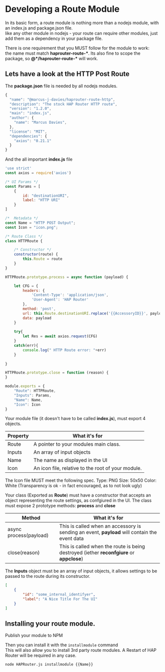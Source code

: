 # Developing a Route Module
In its basic form, a route module is nothing more than a nodejs module, with an index.js and package.json file.  
like any other module in nodejs - your route can require other modules, just add them as a dependency in your package file.

There is one requirement that you MUST follow for the module to work:  
the name must match **haprouter-route-\***. Its also fine to scope the package, so **@*/haprouter-route-\*** will work.

## Lets have a look at the HTTP Post Route
The **package.json** file is needed by all nodejs modules.  

```javascript
{
  "name": "@marcus-j-davies/haprouter-route-http",
  "description": "The stock HAP Router HTTP route",
  "version": "1.2.0",
  "main": "index.js",
  "author": {
    "name": "Marcus Davies",
  },
  "license": "MIT",
  "dependencies": {
    "axios": "0.21.1"
  }
}

```

And the all important **index.js** file  

```javascript
'use strict'
const axios = require('axios')

/* UI Params */
const Params = [
    {
        id: "destinationURI",
        label: "HTTP URI"
    }
]

/*  Metadata */
const Name = "HTTP POST Output";
const Icon = "icon.png";

/* Route Class */
class HTTPRoute {

    /* Constructor */
    constructor(route) {
        this.Route = route
    }
}

HTTPRoute.prototype.process = async function (payload) {

    let CFG = {
        headers: {
            'Content-Type': 'application/json',
            'User-Agent': 'HAP Router'
        },
        method: 'post',
        url: this.Route.destinationURI.replace('{{AccessoryID}}', payload.accessory.AccessoryID),
        data: payload
    }
    
    try{
        let Res = await axios.request(CFG)
    }
    catch(err){
        console.log(" HTTP Route error: "+err)
    }
    
}

HTTPRoute.prototype.close = function (reason) {
}

module.exports = {
    "Route": HTTPRoute,
    "Inputs": Params,
    "Name": Name,
    "Icon": Icon
}
```

Your module file (it doesn't have to be called **index.js**), must export 4 objects.

| Property  | What it's for                                                                 |
|-----------|-------------------------------------------------------------------------------|
| Route     | A pointer to your modules main class.                                         |
| Inputs    | An array of input objects                                                     |
| Name      | The name as displayed in the UI                                               |
| Icon      | An icon file, relative to the root of your module.                            |

The Icon file MUST meet the following spec.
Type: PNG
Size: 50x50
Color: White (Transparency is ok - in fact encouraged, as to not look ugly)

Your class (Exported as **Route**) must have a constructor that accepts an object representing the route settings, as confgiured in the UI.
The class must expose 2 prototype  methods: **process** and **close**

| Method                   | What it's for                                                                                  |
|--------------------------|------------------------------------------------------------------------------------------------|
| async process(payload)   | This is called when an accessory is sending an event, **payload** will contain the event data  |
| close(reason)            | This is called when the route is being destroyed (iether **reconfgiure** or **appclose**)      |

The **Inputs** object must be an array of input objects, it allows settings to be passed to the route during its constructor.  

```json
[
    {
        "id": "some_internal_identifyer",
        "label": "A Nice Title For The UI"
    }
]
```

## Installing your route module.

Publish your module to NPM

Then you can install it with the ```installmodule``` command  
This will also allow you to install 3rd party route modules. A Restart of HAP Router will be required in any case.

```node HAPRouter.js installmodule {{Name}}```
